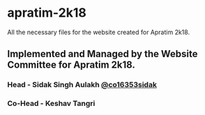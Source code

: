 # apratim-2k18
All the necessary files for the website created for Apratim 2k18.

## Implemented and Managed by the Website Committee for Apratim 2k18.

### Head - Sidak Singh Aulakh [@co16353sidak](https://github.com/co16353sidak)
### Co-Head - Keshav Tangri
